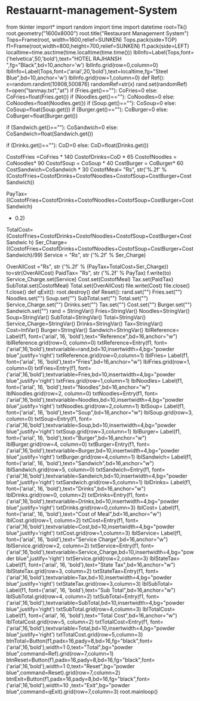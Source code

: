 # Restauarnt-management-System
from tkinter import*
import random
import time
import datetime
root=Tk()
root.geometry("1600x8000")
root.title("Restaurant Management System")
Tops=Frame(root, width=1600,relief=SUNKEN)
Tops.pack(side=TOP)
f1=Frame(root,width=800,height=700,relief=SUNKEN)
f1.pack(side=LEFT)
localtime=time.asctime(time.localtime(time.time()))
lblInfo=Label(Tops,font=('helvetica',50,'bold'),text="HOTEL RAJHANSH 
",fg="Black",bd=10,anchor='w')
lblInfo.grid(row=0,column=0)
lblInfo=Label(Tops,font=('arial',20,'bold'),text=localtime,fg="Steel 
Blue",bd=10,anchor='w')
lblInfo.grid(row=1,column=0)
def Ref():
 x=random.randint(10908,500876)
 randomRef=str(x)
 rand.set(randomRef)
 f=open("tanmay.txt","at")
 if (Fries.get()==""):
 CoFries=0
 else:
 CoFries=float(Fries.get())
 if (Noodles.get()==""):
 CoNoodles=0
 else:
 CoNoodles=float(Noodles.get())
 if (Soup.get()==""):
 CoSoup=0
 else:
 CoSoup=float(Soup.get())
 if (Burger.get()==""):
 CoBurger=0
 else:
 CoBurger=float(Burger.get())
 
 if (Sandwich.get()==""):
 CoSandwich=0
 else:
 CoSandwich=float(Sandwich.get())
 
 if (Drinks.get()==""):
 CoD=0
 else:
 CoD=float(Drinks.get())
 
 CostofFries =CoFries * 140
 CostofDrinks=CoD * 65
 CostofNoodles = CoNoodles* 90
 CostofSoup = CoSoup * 40
 CostBurger = CoBurger* 60
 CostSandwich=CoSandwich * 30
 CostofMeal= "Rs", str('%.2f' % 
(CostofFries+CostofDrinks+CostofNoodles+CostofSoup+CostBurger+CostSandwich))
 
PayTax=((CostofFries+CostofDrinks+CostofNoodles+CostofSoup+CostBurger+CostSandwich)
* 0.2)
 
TotalCost=(CostofFries+CostofDrinks+CostofNoodles+CostofSoup+CostBurger+CostSandwic
h)
 Ser_Charge= 
((CostofFries+CostofDrinks+CostofNoodles+CostofSoup+CostBurger+CostSandwich)/99)
 Service = "Rs", str ('%.2f' % Ser_Charge)
 
 OverAllCost ="Rs", str ('%.2f' % (PayTax+TotalCost+Ser_Charge))
 to=str(OverAllCost)
 PaidTax= "Rs", str ('%.2f' % PayTax)
 f.write(to)
 Service_Charge.set(Service)
 Cost.set(CostofMeal)
 Tax.set(PaidTax)
 SubTotal.set(CostofMeal)
 Total.set(OverAllCost)
 file.write(Cost)
 file.close()
 f.close()
def qExit():
 root.destroy()
def Reset():
 rand.set("") 
 Fries.set("")
 Noodles.set("")
 Soup.set("")
 SubTotal.set("")
 Total.set("")
 Service_Charge.set("")
 Drinks.set("")
 Tax.set("")
 Cost.set("")
 Burger.set("")
 Sandwich.set("")
rand = StringVar()
Fries=StringVar()
Noodles=StringVar()
Soup=StringVar()
SubTotal=StringVar()
Total=StringVar()
Service_Charge=StringVar()
Drinks=StringVar()
Tax=StringVar()
Cost=IntVar()
Burger=StringVar()
Sandwich=StringVar()
lblReference= Label(f1, font=('arial', 16, 
'bold'),text="Reference",bd=16,anchor="w")
lblReference.grid(row=0, column=0)
txtReference=Entry(f1, 
font=('arial',16,'bold'),textvariable=rand,bd=10,insertwidth=4,bg="powder 
blue",justify='right')
txtReference.grid(row=0,column=1)
lblFries= Label(f1, font=('arial', 16, 'bold'),text="Fries",bd=16,anchor="w")
lblFries.grid(row=1, column=0)
txtFries=Entry(f1, 
font=('arial',16,'bold'),textvariable=Fries,bd=10,insertwidth=4,bg="powder 
blue",justify='right')
txtFries.grid(row=1,column=1)
lblNoodles= Label(f1, font=('arial', 16, 'bold'),text="Noodles",bd=16,anchor="w")
lblNoodles.grid(row=2, column=0)
txtNoodles=Entry(f1, 
font=('arial',16,'bold'),textvariable=Noodles,bd=10,insertwidth=4,bg="powder 
blue",justify='right')
txtNoodles.grid(row=2,column=1)
lblSoup= Label(f1, font=('arial', 16, 'bold'),text="Soup",bd=16,anchor="w")
lblSoup.grid(row=3, column=0)
txtSoup=Entry(f1, 
font=('arial',16,'bold'),textvariable=Soup,bd=10,insertwidth=4,bg="powder 
blue",justify='right')
txtSoup.grid(row=3,column=1)
lblBurger= Label(f1, font=('arial', 16, 'bold'),text="Burger",bd=16,anchor="w")
lblBurger.grid(row=4, column=0)
txtBurger=Entry(f1, 
font=('arial',16,'bold'),textvariable=Burger,bd=10,insertwidth=4,bg="powder 
blue",justify='right')
txtBurger.grid(row=4,column=1)
lblSandwich= Label(f1, font=('arial', 16, 'bold'),text="Sandwich",bd=16,anchor="w")
lblSandwich.grid(row=5, column=0)
txtSandwich=Entry(f1, 
font=('arial',16,'bold'),textvariable=Sandwich,bd=10,insertwidth=4,bg="powder 
blue",justify='right')
txtSandwich.grid(row=5,column=1)
lblDrinks= Label(f1, font=('arial', 16, 'bold'),text="Drinks",bd=16,anchor="w")
lblDrinks.grid(row=0, column=2)
txtDrinks=Entry(f1, 
font=('arial',16,'bold'),textvariable=Drinks,bd=10,insertwidth=4,bg="powder 
blue",justify='right')
txtDrinks.grid(row=0,column=3)
lblCost= Label(f1, font=('arial', 16, 'bold'),text="Cost of Meal",bd=16,anchor="w")
lblCost.grid(row=1, column=2)
txtCost=Entry(f1, 
font=('arial',16,'bold'),textvariable=Cost,bd=10,insertwidth=4,bg="powder 
blue",justify='right')
txtCost.grid(row=1,column=3)
lblService= Label(f1, font=('arial', 16, 'bold'),text="Service 
Charge",bd=16,anchor="w")
lblService.grid(row=2, column=2)
txtService=Entry(f1, 
font=('arial',16,'bold'),textvariable=Service_Charge,bd=10,insertwidth=4,bg="powder
blue",justify='right')
txtService.grid(row=2,column=3)
lblStateTax= Label(f1, font=('arial', 16, 'bold'),text="State 
Tax",bd=16,anchor="w")
lblStateTax.grid(row=3, column=2)
txtStateTax=Entry(f1, 
font=('arial',16,'bold'),textvariable=Tax,bd=10,insertwidth=4,bg="powder 
blue",justify='right')
txtStateTax.grid(row=3,column=3)
lblSubTotal= Label(f1, font=('arial', 16, 'bold'),text="Sub 
Total",bd=16,anchor="w")
lblSubTotal.grid(row=4, column=2)
txtSubTotal=Entry(f1, 
font=('arial',16,'bold'),textvariable=SubTotal,bd=10,insertwidth=4,bg="powder 
blue",justify='right')
txtSubTotal.grid(row=4,column=3)
lblTotalCost= Label(f1, font=('arial', 16, 'bold'),text="Total 
Cost",bd=16,anchor="w")
lblTotalCost.grid(row=5, column=2)
txtTotalCost=Entry(f1, 
font=('arial',16,'bold'),textvariable=Total,bd=10,insertwidth=4,bg="powder 
blue",justify='right')
txtTotalCost.grid(row=5,column=3)
btnTotal=Button(f1,padx=16,pady=8,bd=16,fg="black",font=('arial',16,'bold'),width=1
0,text="Total",bg="powder blue",command=Ref).grid(row=7,column=1)
btnReset=Button(f1,padx=16,pady=8,bd=16,fg="black",font=('arial',16,'bold'),width=1
0,text="Reset",bg="powder blue",command=Reset).grid(row=7,column=2)
btnExit=Button(f1,padx=16,pady=8,bd=16,fg="black",font=('arial',16,'bold'),width=10
,text="Exit",bg="powder blue",command=qExit).grid(row=7,column=3)
root.mainloop()

